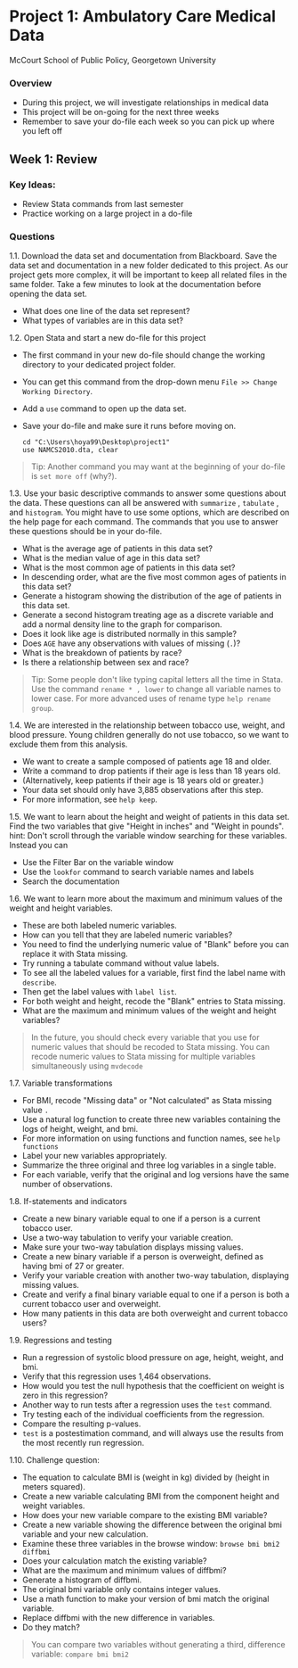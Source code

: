 # Project 1: Ambulatory Care Medical Data
McCourt School of Public Policy, Georgetown University

### Overview

- During this project, we will investigate relationships in medical data 
- This project will be on-going for the next three weeks
- Remember to save your do-file each week so you can pick up where you left off

## Week 1: Review
### Key Ideas:

 - Review Stata commands from last semester 
 - Practice working on a large project in a do-file

### Questions

1.1. Download the data set and documentation from Blackboard. 
Save the data set and documentation in a new folder dedicated to this project.
As our project gets more complex, it will be important to keep all related files in the same folder.
Take a few minutes to look at the documentation before opening the data set.
  - What does one line of the data set represent?
  - What types of variables are in this data set?

1.2. Open Stata and start a new do-file for this project
- The first command in your new do-file should change the working directory to your dedicated project folder. 
- You can get this command from the drop-down menu `File >> Change Working Directory`.
- Add a `use` command to open up the data set.
- Save your do-file and make sure it runs before moving on.

    ```
    cd "C:\Users\hoya99\Desktop\project1"  
    use NAMCS2010.dta, clear
    ```

> Tip: Another command you may want at the beginning of your do-file is `set more off` (why?). 

1.3. Use your basic descriptive commands to answer some questions about the data.
These questions can all be answered with `summarize` , `tabulate` , and `histogram`.
You might have to use some options, which are described on the help page for each command.
The commands that you use to answer these questions should be in your do-file.
  - What is the average age of patients in this data set?
  - What is the median value of age in this data set?
  - What is the most common age of patients in this data set?
  - In descending order, what are the five most common ages of patients in this data set? 
  - Generate a histogram showing the distribution of the age of patients in this data set. 
  - Generate a second histogram treating age as a discrete variable and add a normal density line to the graph for comparison.
  - Does it look like age is distributed normally in this sample?
  - Does `AGE` have any observations with values of missing (`.`)?
  - What is the breakdown of patients by race? 
  - Is there a relationship between sex and race?

> Tip: Some people don't like typing capital letters all the time in Stata.
Use the command `rename * , lower` to change all variable names to lower case.
For more advanced uses of rename type `help rename group`. 

1.4. We are interested in the relationship between tobacco use, weight, and blood pressure.
Young children generally do not use tobacco, so we want to exclude them from this analysis.
- We want to create a sample composed of patients age 18 and older.
- Write a command to drop patients if their age is less than 18 years old. 
- (Alternatively, keep patients if their age is 18 years old or greater.)
- Your data set should only have 3,885 observations after this step.
- For more information, see `help keep`.
 
1.5. We want to learn about the height and weight of patients in this data set.
Find the two variables that give "Height in inches" and "Weight in pounds".
hint: Don't scroll through the variable window searching for these variables.
Instead you can 
  - Use the Filter Bar on the variable window
  - Use the `lookfor` command to search variable names and labels
  - Search the documentation

1.6. We want to learn more about the maximum and minimum values of the weight and height variables.
- These are both labeled numeric variables. 
- How can you tell that they are labeled numeric variables? 
- You need to find the underlying numeric value of "Blank" before you can replace it with Stata missing.
- Try running a tabulate command without value labels. 
- To see all the labeled values for a variable, first find the label name with `describe`.
- Then get the label values with `label list`.
- For both weight and height, recode the "Blank" entries to Stata missing. 
- What are the maximum and minimum values of the weight and height variables?
> In the future, you should check every variable that you use for numeric values that should be recoded to Stata missing. 
> You can recode numeric values to Stata missing for multiple variables simultaneously using `mvdecode`

1.7. Variable transformations 
- For BMI, recode "Missing data" or "Not calculated" as Stata missing value `.`
- Use a natural log function to create three new variables containing the logs of height, weight, and bmi.
- For more information on using functions and function names, see `help functions`
- Label your new variables appropriately.
- Summarize the three original and three log variables in a single table.
- For each variable, verify that the original and log versions have the same number of observations.

1.8. If-statements and indicators
- Create a new binary variable equal to one if a person is a current tobacco user.
- Use a two-way tabulation to verify your variable creation. 
- Make sure your two-way tabulation displays missing values.
- Create a new binary variable if a person is overweight, defined as having bmi of 27 or greater.
- Verify your variable creation with another two-way tabulation, displaying missing values.
- Create and verify a final binary variable equal to one if a person is both a current tobacco user and overweight. 
- How many patients in this data are both overweight and current tobacco users?

1.9. Regressions and testing
- Run a regression of systolic blood pressure on age, height, weight, and bmi.
- Verify that this regression uses 1,464 observations.
- How would you test the null hypothesis that the coefficient on weight is zero in this regression?
- Another way to run tests after a regression uses the `test` command.
- Try testing each of the individual coefficients from the regression. 
- Compare the resulting p-values.
- `test` is a postestimation command, and will always use the results from the most recently run regression.


1.10. Challenge question:
- The equation to calculate BMI is (weight in kg) divided by (height in meters squared).
- Create a new variable calculating BMI from the component height and weight variables.
- How does your new variable compare to the existing BMI variable?
- Create a new variable showing the difference between the original bmi variable and your new calculation.
- Examine these three variables in the browse window: `browse bmi bmi2 diffbmi`
- Does your calculation match the existing variable?
- What are the maximum and minimum values of diffbmi?
- Generate a histogram of diffbmi.
- The original bmi variable only contains integer values.
- Use a math function to make your version of bmi match the original variable.
- Replace diffbmi with the new difference in variables.
- Do they match?

> You can compare two variables without generating a third, difference variable: `compare bmi bmi2`
